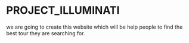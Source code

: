 # PROJECT_ILLUMINATI
we are going to create this website which will be help people to find the best tour they are searching for.
